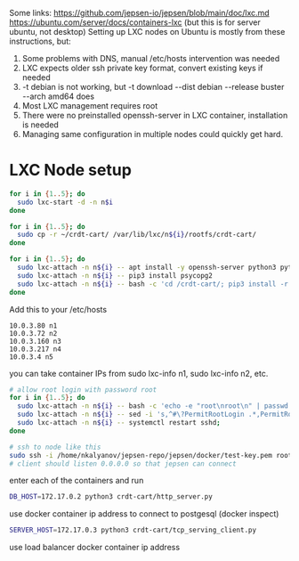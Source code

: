Some links:
https://github.com/jepsen-io/jepsen/blob/main/doc/lxc.md
https://ubuntu.com/server/docs/containers-lxc
(but this is for server ubuntu, not desktop)
Setting up LXC nodes on Ubuntu is mostly from these instructions, but:
1. Some problems with DNS, manual /etc/hosts intervention was needed
2. LXC expects older ssh private key format, convert existing keys if needed
3. -t debian is not working, but -t download --dist debian --release buster --arch amd64 does
4. Most LXC management requires root
5. There were no preinstalled openssh-server in LXC container, installation is needed
6. Managing same configuration in multiple nodes could quickly get hard.


# LXC Node setup
```bash
for i in {1..5}; do
  sudo lxc-start -d -n n$i
done

for i in {1..5}; do
  sudo cp -r ~/crdt-cart/ /var/lib/lxc/n${i}/rootfs/crdt-cart/
done

for i in {1..5}; do
  sudo lxc-attach -n n${i} -- apt install -y openssh-server python3 python3-pip libpq-dev iptables sudo
  sudo lxc-attach -n n${i} -- pip3 install psycopg2
  sudo lxc-attach -n n${i} -- bash -c 'cd /crdt-cart/; pip3 install -r requirements.txt';
done
```

Add this to your /etc/hosts
```
10.0.3.80 n1
10.0.3.72 n2
10.0.3.160 n3
10.0.3.217 n4
10.0.3.4 n5
```
you can take container IPs from sudo lxc-info n1, sudo lxc-info n2, etc.

```bash
# allow root login with password root
for i in {1..5}; do
  sudo lxc-attach -n n${i} -- bash -c 'echo -e "root\nroot\n" | passwd root';
  sudo lxc-attach -n n${i} -- sed -i 's,^#\?PermitRootLogin .*,PermitRootLogin yes,g' /etc/ssh/sshd_config;
  sudo lxc-attach -n n${i} -- systemctl restart sshd;
done

# ssh to node like this
sudo ssh -i /home/nkalyanov/jepsen-repo/jepsen/docker/test-key.pem root@n1
# client should listen 0.0.0.0 so that jepsen can connect
```

enter each of the containers and run
```bash
DB_HOST=172.17.0.2 python3 crdt-cart/http_server.py
```
use docker container ip address to connect to postgesql (docker inspect)

```bash
SERVER_HOST=172.17.0.3 python3 crdt-cart/tcp_serving_client.py
```
use load balancer docker container ip address
